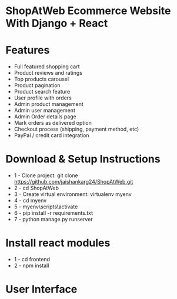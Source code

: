 # ShopAtWeb Ecommerce Website With Django + React

# Features
* Full featured shopping cart
* Product reviews and ratings
* Top products carousel
* Product pagination
* Product search feature
* User profile with orders
* Admin product management
* Admin user management
* Admin Order details page
* Mark orders as delivered option
* Checkout process (shipping, payment method, etc)
* PayPal / credit card integration

# Download & Setup Instructions

* 1 - Clone project: git clone https://github.com/jaishankarg24/ShopAtWeb.git
* 2 - cd ShopAtWeb
* 3 - Create virtual environment: virtualenv myenv
* 4 - cd myenv
* 5 - myenv\scripts\activate
* 6 - pip install -r requirements.txt
* 7 - python manage.py runserver

# Install react modules
* 1 - cd frontend
* 2 - npm install

# User Interface
